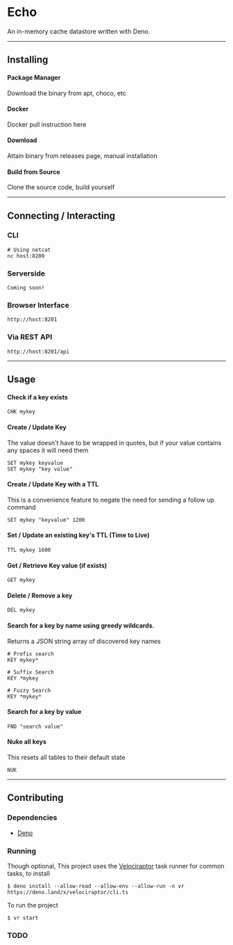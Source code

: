 # Echo 

An in-memory cache datastore written with Deno.

---

## Installing 

#### Package Manager

Download the binary from apt, choco, etc

#### Docker 

Docker pull instruction here 

#### Download

Attain binary from releases page, manual installation

#### Build from Source 

Clone the source code, build yourself 

---

## Connecting / Interacting 

### CLI

```
# Using netcat
nc host:8200
```

### Serverside

```
Coming soon!
```

### Browser Interface

```
http://host:8201
```

### Via REST API

```
http://host:8201/api
```

---

## Usage

#### Check if a key exists

```
CHK mykey
```

#### Create / Update Key 
The value doesn't have to be wrapped in quotes, but if your value contains any spaces it will need them

```
SET mykey keyvalue
SET mykey "key value"
```

#### Create / Update Key with a TTL
This is a convenience feature to negate the need for sending a follow up command

```
SET mykey "keyvalue" 1200
```

#### Set / Update an existing key's TTL (Time to Live) 

```
TTL mykey 1600
```

#### Get / Retrieve Key value (if exists)

```
GET mykey
```

#### Delete / Remove a key 

```
DEL mykey
```

#### Search for a key by name using greedy wildcards.
Returns a JSON string array of discovered key names 

```
# Prefix search
KEY mykey*

# Suffix Search
KEY *mykey

# Fuzzy Search
KEY *mykey*
```

#### Search for a key by value 

```
FND "search value"
```

#### Nuke all keys 
This resets all tables to their default state

```
NUK 
```

---

## Contributing

### Dependencies 
- [Deno](https://deno.land/) 

### Running 

Though optional, This project uses the [Velociraptor](https://deno.land/x/velociraptor) task runner for common tasks, to install

```
$ deno install --allow-read --allow-env --allow-run -n vr https://deno.land/x/velociraptor/cli.ts
```

To run the project

```
$ vr start
```

### TODO
